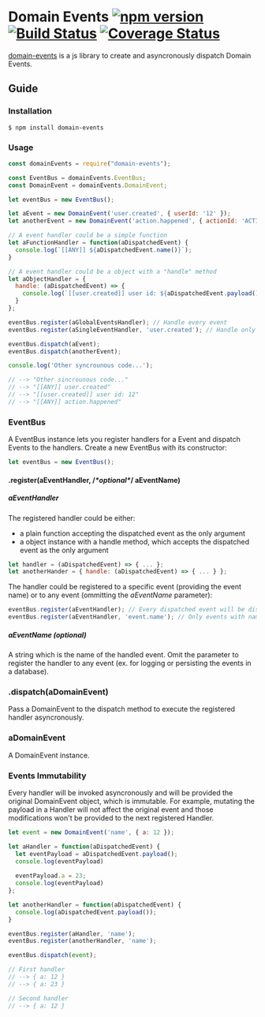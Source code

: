 # Domain Events [![npm version](https://img.shields.io/npm/v/domain-events.svg)](https://www.npmjs.com/package/react) [![Build Status](https://travis-ci.org/danielemariani/domain-events.svg?branch=master)](https://travis-ci.org/danielemariani/domain-events) [![Coverage Status](https://coveralls.io/repos/github/danielemariani/domain-events/badge.svg?branch=master)](https://coveralls.io/github/danielemariani/domain-events?branch=master)

[domain-events](https://github.com/danielemariani/domain-events) is a js library to create and asyncronously dispatch Domain Events.

## Guide

### Installation

```shell
$ npm install domain-events
```

### Usage

```js
const domainEvents = require("domain-events");

const EventBus = domainEvents.EventBus;
const DomainEvent = domainEvents.DomainEvent;

let eventBus = new EventBus();

let aEvent = new DomainEvent('user.created', { userId: '12' });
let anotherEvent = new DomainEvent('action.happened', { actionId: 'ACTION' });

// A event handler could be a simple function
let aFunctionHandler = function(aDispatchedEvent) {
  console.log(`[[ANY]] ${aDispatchedEvent.name()}`);
}

// A event handler could be a object with a "handle" method
let aObjectHandler = {
  handle: (aDispatchedEvent) => {
    console.log(`[[user.created]] user id: ${aDispatchedEvent.payload().userId}`);
  }
};

eventBus.register(aGlobalEventsHandler); // Handle every event
eventBus.register(aSingleEventHandler, 'user.created'); // Handle only 'user.created' events

eventBus.dispatch(aEvent);
eventBus.dispatch(anotherEvent);

console.log('Other syncrounous code...');

// --> "Other sincrounous code..."
// --> "[[ANY]] user.created"
// --> "[[user.created]] user id: 12"
// --> "[[ANY]] action.happened"
```

### EventBus

A EventBus instance lets you register handlers for a Event and dispatch Events to the handlers.
Create a new EventBus with its constructor:

```js
let eventBus = new EventBus();
```

#### .register(aEventHandler, /*\*optional\**/ aEventName)

##### aEventHandler
The registered handler could be either:
- a plain function accepting the dispatched event as the only argument
- a object instance with a handle method, which accepts the dispatched event as the only argument

```js
let handler = (aDispatchedEvent) => { ... };
let anotherHander = { handle: (aDispatchedEvent) => { ... } };
```

The handler could be registered to a specific event (providing the event name) or to any event (ommitting the *aEventName* parameter):

```js
eventBus.register(aEventHandler); // Every dispatched event will be dispatched to the handler
eventBus.register(aEventHandler, 'event.name'); // Only events with name 'event.name' will be dispatched to the handler
```

##### aEventName (optional)
A string which is the name of the handled event. Omit the parameter to register the handler to any event (ex. for logging or persisting the events in a database).

### .dispatch(aDomainEvent)
Pass a DomainEvent to the dispatch method to execute the registered handler asyncronously.

### aDomainEvent
A DomainEvent instance.

### Events Immutability
Every handler will be invoked asyncronously and will be provided the original DomainEvent object, which is immutable.
For example, mutating the payload in a Handler will not affect the original event and those modifications won't be provided to the next registered Handler.

```js
let event = new DomainEvent('name', { a: 12 });

let aHandler = function(aDispatchedEvent) {
  let eventPayload = aDispatchedEvent.payload();
  console.log(eventPayload)    
  
  eventPayload.a = 23;
  console.log(eventPayload)    
};

let anotherHandler = function(aDispatchedEvent) {
  console.log(aDispatchedEvent.payload());
}

eventBus.register(aHandler, 'name');
eventBus.register(anotherHandler, 'name');

eventBus.dispatch(event);

// First handler
// --> { a: 12 }
// --> { a: 23 }

// Second handler
// --> { a: 12 }
```
